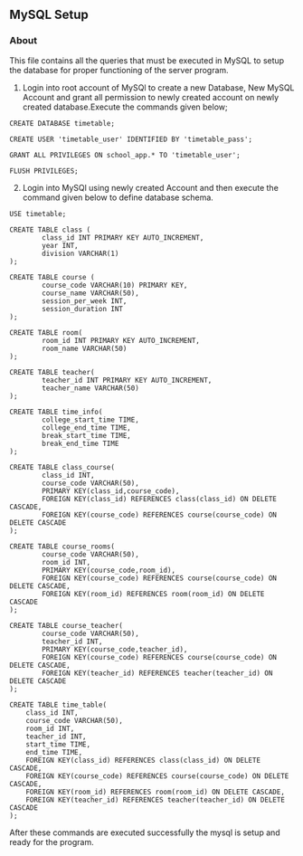 ## MySQL Setup

### About
This file contains all the queries that must be executed in MySQL to setup the database for proper functioning of the server program.

1. Login into root account of MySQl to create a new Database, New MySQL Account and grant all permission to newly created account on newly created database.Execute the commands given below;
```
CREATE DATABASE timetable;

CREATE USER 'timetable_user' IDENTIFIED BY 'timetable_pass';

GRANT ALL PRIVILEGES ON school_app.* TO 'timetable_user';

FLUSH PRIVILEGES;
```

2. Login into MySQl using newly created Account and then execute the command given below to define database schema.
```
USE timetable;

CREATE TABLE class (
        class_id INT PRIMARY KEY AUTO_INCREMENT,
        year INT,
        division VARCHAR(1)
);

CREATE TABLE course (
        course_code VARCHAR(10) PRIMARY KEY,
        course_name VARCHAR(50),
        session_per_week INT,
        session_duration INT
);

CREATE TABLE room(
        room_id INT PRIMARY KEY AUTO_INCREMENT,
        room_name VARCHAR(50)
);

CREATE TABLE teacher(
        teacher_id INT PRIMARY KEY AUTO_INCREMENT,
        teacher_name VARCHAR(50)
);

CREATE TABLE time_info(
        college_start_time TIME,
        college_end_time TIME,
        break_start_time TIME,
        break_end_time TIME
);

CREATE TABLE class_course(
        class_id INT,
        course_code VARCHAR(50),
        PRIMARY KEY(class_id,course_code),
        FOREIGN KEY(class_id) REFERENCES class(class_id) ON DELETE CASCADE,
        FOREIGN KEY(course_code) REFERENCES course(course_code) ON DELETE CASCADE
);

CREATE TABLE course_rooms(
        course_code VARCHAR(50),
        room_id INT,
        PRIMARY KEY(course_code,room_id),
        FOREIGN KEY(course_code) REFERENCES course(course_code) ON DELETE CASCADE,
        FOREIGN KEY(room_id) REFERENCES room(room_id) ON DELETE CASCADE       
);

CREATE TABLE course_teacher(
        course_code VARCHAR(50),
        teacher_id INT,
        PRIMARY KEY(course_code,teacher_id),
        FOREIGN KEY(course_code) REFERENCES course(course_code) ON DELETE CASCADE,
        FOREIGN KEY(teacher_id) REFERENCES teacher(teacher_id) ON DELETE CASCADE     
);

CREATE TABLE time_table(
    class_id INT,
    course_code VARCHAR(50),
    room_id INT,
    teacher_id INT,
    start_time TIME,
    end_time TIME,
    FOREIGN KEY(class_id) REFERENCES class(class_id) ON DELETE CASCADE,
    FOREIGN KEY(course_code) REFERENCES course(course_code) ON DELETE CASCADE,
    FOREIGN KEY(room_id) REFERENCES room(room_id) ON DELETE CASCADE,
    FOREIGN KEY(teacher_id) REFERENCES teacher(teacher_id) ON DELETE CASCADE
);
```

After these commands are executed successfully the mysql is setup and ready for the program.